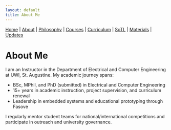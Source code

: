 ```yaml
---
layout: default
title: About Me
---
```


<div class="navbar">
  <a href="index.md">Home</a> |
  <a href="about.md" class="active">About</a> |
  <a href="philosophy.md">Philosophy</a> |
  <a href="courses.md">Courses</a> |
  <a href="curriculum.md">Curriculum</a> |
  <a href="sotl.md">SoTL</a> |
  <a href="materials.md">Materials</a> |
  <a href="changelog.md">Updates</a>
</div>


# About Me

I am an Instructor in the Department of Electrical and Computer Engineering at UWI, St. Augustine. My academic journey spans:

- BSc, MPhil, and PhD (submitted) in Electrical and Computer Engineering
- 15+ years in academic instruction, project supervision, and curriculum renewal
- Leadership in embedded systems and educational prototyping through Fasove

I regularly mentor student teams for national/international competitions and participate in outreach and university governance.
